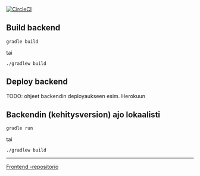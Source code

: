 [![CircleCI](https://circleci.com/gh/CodemonkeysOhtu/lukuvinkkikirjasto.svg?style=svg)](https://circleci.com/gh/CodemonkeysOhtu/lukuvinkkikirjasto)

## Build backend

```gradle build```

tai

```./gradlew build```

## Deploy backend

TODO: ohjeet backendin deployaukseen esim. Herokuun

## Backendin (kehitysversion) ajo lokaalisti

```gradle run```

tai

```./gradlew build```

---------------------------
[Frontend -repositorio](https://github.com/CodemonkeysOhtu/lukuvinkkikirjasto-frontend)
